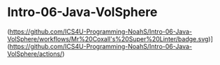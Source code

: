 # Intro-06-Java-VolSphere
(https://github.com/ICS4U-Programming-NoahS/Intro-06-Java-VolSphere/workflows/Mr%20Coxall's%20Super%20Linter/badge.svg)](https://github.com/ICS4U-Programming-NoahS/Intro-06-Java-VolSphere/actions/)

